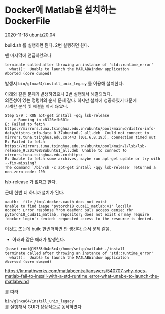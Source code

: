 # Docker에 Matlab을 설치하는DockerFile


2020-11-18 ubuntu20.04  

build.sh 를 실행하면 된다. 2번 실행하면 된다.   

맨 마지막에 언급하였으나
```
terminate called after throwing an instance of 'std::runtime_error'
  what():  Unable to launch the MATLABWindow application
Aborted (core dumped)
```

발생시 ```bin/glnxa64/install_unix_legacy```    를 이용해 설치한다. 
  
아래와 같은 문제가 발생하였으나 2번 실행해서 해결되었다.   
의존성이 있는 명령어의 순서 문제 같다. 하지만 설치에 성공하였기 때문에   
자세한 분석 및 해결을 하지 않았다.   

```
Step 5/9 : RUN apt-get install -qqy lsb-release
 ---> Running in c8126efb601c
E: Failed to fetch https://mirrors.tuna.tsinghua.edu.cn/ubuntu/pool/main/d/distro-info-data/distro-info-data_0.37ubuntu0.9_all.deb  Could not connect to mirrors.tuna.tsinghua.edu.cn:443 (101.6.8.193), connection timed out
E: Failed to fetch https://mirrors.tuna.tsinghua.edu.cn/ubuntu/pool/main/l/lsb/lsb-release_9.20170808ubuntu1_all.deb  Unable to connect to mirrors.tuna.tsinghua.edu.cn:https:
E: Unable to fetch some archives, maybe run apt-get update or try with --fix-missing?
The command '/bin/sh -c apt-get install -qqy lsb-release' returned a non-zero code: 100
```

lsb-release 가 없다고 한다. 

근데 한번 더 하니까 설치가 된다.

```
xauth:  file /tmp/.docker.xauth does not exist
Unable to find image 'pytorch18_cuda11_matlab:v1' locally
docker: Error response from daemon: pull access denied for pytorch18_cuda11_matlab, repository does not exist or may require 'docker login': denied: requested access to the resource is denied.
```
이것도 뜨는데 build 한번더하면 안 생긴다. 순서 문제 같음.


+ 아래과 같은 에러가 발생한다. 

```
(base) root@19553db4e3c4:/home/setup/matlab# ./install 
terminate called after throwing an instance of 'std::runtime_error'
  what():  Unable to launch the MATLABWindow application
Aborted (core dumped)
```

https://kr.mathworks.com/matlabcentral/answers/540707-why-does-matlab-fail-to-install-with-a-std-runtime_error-what-unable-to-launch-the-matlabwind

를 따라  
  
```bin/glnxa64/install_unix_legacy```   
를 실행해서 GUI가 정상적으로 동작하였다. 
